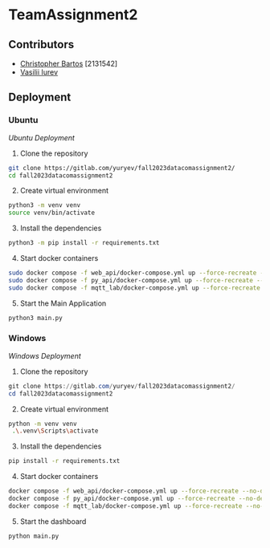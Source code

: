 
# TeamAssignment2

## Contributors

- [Christopher Bartos](https://gitlab.com/Christopher-) [2131542]
- [Vasilii Iurev](https://gitlab.com/yuryev)


## Deployment

### Ubuntu
*Ubuntu Deployment*

1. Clone the repository

```bash
git clone https://gitlab.com/yuryev/fall2023datacomassignment2/
cd fall2023datacomassignment2
```

2. Create virtual environment

```bash
python3 -m venv venv
source venv/bin/activate
```

3. Install the dependencies

```bash
python3 -m pip install -r requirements.txt
```

4. Start docker containers

```bash
sudo docker compose -f web_api/docker-compose.yml up --force-recreate --no-deps --build -d
sudo docker compose -f py_api/docker-compose.yml up --force-recreate --no-deps --build -d
sudo docker compose -f mqtt_lab/docker-compose.yml up --force-recreate --no-deps --build -d
```

5. Start the Main Application

```bash
python3 main.py
```

### Windows
*Windows Deployment*

1. Clone the repository

```powershell
git clone https://gitlab.com/yuryev/fall2023datacomassignment2/
cd fall2023datacomassignment2
```

2. Create virtual environment

```bash
python -m venv venv
 .\.venv\Scripts\activate
```

3. Install the dependencies

```bash
pip install -r requirements.txt
```

4. Start docker containers

```bash
docker compose -f web_api/docker-compose.yml up --force-recreate --no-deps --build -d
docker compose -f py_api/docker-compose.yml up --force-recreate --no-deps --build -d
docker compose -f mqtt_lab/docker-compose.yml up --force-recreate --no-deps --build -d
```

5. Start the dashboard

```bash
python main.py
```
